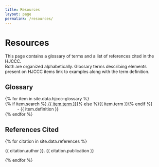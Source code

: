 ```yaml
---
title: Resources
layout: page
permalink: /resources/
---
```


# Resources

This page contains a glossary of terms and a list of references cited in the HJCCC.  
Both are organized alphabetically.
Glossary terms describing elements present on HJCCC items link to examples along with the term definition.  

## Glossary

<dl>
    {% for item in site.data.hjccc-glossary %}
    <dt>{% if item.search %}<a href="{{ '/resources/' | append: item.slug | append: '.html' | relative_url }}">
    {{ item.term }}</a>{% else %}{{ item.term }}{% endif %}</dt>
    <dd>- {{ item.definition }}</dd>
    {% endfor %}
</dl>

## References Cited

{% for citation in site.data.references %}
<p class="hangingindent">{{ citation.author }}. {{ citation.publication }}</p>
{% endfor %}
